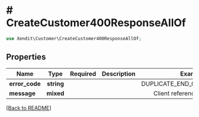 # # CreateCustomer400ResponseAllOf


```php
use Xendit\Customer\CreateCustomer400ResponseAllOf;
```

## Properties

| Name | Type | Required | Description | Examples |
|------------|:-------------:|:-------------:|-------------|:-------------:|
| **error_code** | **string** |  |  | DUPLICATE_END_CUSTOMER_ERROR |
| **message** | **mixed** |  |  | Client reference already exist |


[[Back to README]](../../README.md)
